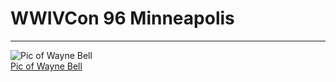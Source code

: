 # WWIVCon 96 Minneapolis
***

![Pic of Wayne Bell](https://en.wikipedia.org/wiki/File:Wwivcon.jpg)  
[Pic of Wayne Bell](https://en.wikipedia.org/wiki/File:Wwivcon.jpg)
